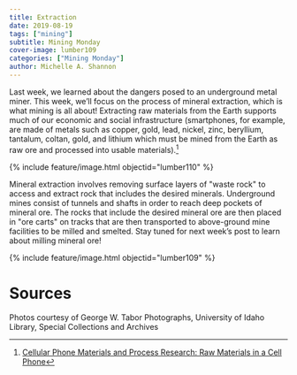 ```yaml
---
title: Extraction
date: 2019-08-19
tags: ["mining"]
subtitle: Mining Monday
cover-image: lumber109
categories: ["Mining Monday"]
author: Michelle A. Shannon
---
```


Last week, we learned about the dangers posed to an underground metal miner. This week, we’ll focus on the process of mineral extraction, which is what mining is all about! Extracting raw materials from the Earth supports much of our economic and social infrastructure (smartphones, for example, are made of metals such as copper, gold, lead, nickel, zinc, beryllium, tantalum, coltan, gold, and lithium which must be mined from the Earth as raw ore and processed into usable materials).[^1]

{% include feature/image.html objectid="lumber110" %}

Mineral extraction involves removing surface layers of "waste rock" to access and extract rock that includes the desired minerals. Underground mines consist of tunnels and shafts in order to reach deep pockets of mineral ore. The rocks that include the desired mineral ore are then placed in "ore carts" on tracks that are then transported to above-ground mine facilities to be milled and smelted. Stay tuned for next week’s post to learn about milling mineral ore!

{% include feature/image.html objectid="lumber109" %}

# Sources

Photos courtesy of George W. Tabor Photographs, University of Idaho Library, Special Collections and Archives

[^1]: [Cellular Phone Materials and Process Research: Raw Materials in a Cell Phone](http://www.designlife-cycle.com/cellphones)

[^2]: [Mineral and Fuel Extraction: Health Consequences](https://www.sciencedirect.com/topics/earth-and-planetary-sciences/mineral-extraction)


